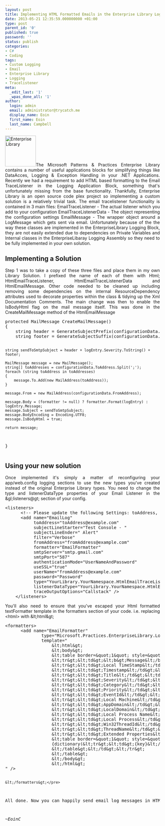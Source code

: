 ```yaml
---
layout: post
title: Implementing HTML Formatted Emails in the Enterprise Library Logging Block
date: 2013-05-21 12:35:59.000000000 +01:00
type: post
parent_id: '0'
published: true
password: ''
status: publish
categories:
- C#
- Coding
tags:
- Custom Logging
- Email
- Enterprise Library
- Logging
- Tracelistener
meta:
  _edit_last: '1'
  _wpas_done_all: '1'
author:
  login: admin
  email: administrator@trycatch.me
  display_name: Eoin
  first_name: Eoin
  last_name: Campbell
---
```

<p style="text-align: justify;"><a href="http://trycatch.me/blog/wp-content/uploads/2013/05/Unity.2.0.png"><img class="alignright size-full wp-image-847" alt="Enterprise Library" src="{{ site.baseurl }}/assets/Unity.2.0.png" width="100" height="100" /></a>The Microsoft Patterns &amp; Practices Enterprise Library contains a number of useful applications blocks for simplifying things like DataAcces, Logging &amp; Exception Handling in your .NET Applications. Recently we had a requirement to add HTML based formatting to the Email TraceListener in the Logging Application Block, something that's unfortunately missing from the base functionality. Thankfully, Enterprise Library is an open source code plex project so implementing a custom solution is a relatively trivial task. The email tracelistener functionality is contained in 3 main files: EmailTraceListener - The actual listener which you add to your configuration EmailTraceListenerData - The object representing the configuration settings EmailMessage - The wrapper object around a LogMessage which gets sent via email. Unfortunately because of the the way these classes are implemented in the EnterpriseLibrary Logging Block, they are not easily extended due to dependencies on Private Variables and Internal classes in the EnterpriseLibaray Logging Assembly so they need to be fully implemented in your own solution.</p>
<h2>Implementing a Solution</h2>
<p style="text-align: justify;">Step 1 was to take a copy of these three files and place them in my own Library Solution. I prefixed the name of each of them with Html; HtmlEmailTraceListener, HtmlEmailTraceListenerData and HtmlEmailMessage. Other code needed to be cleaned up including removing some dependencies on the internal ResourceDependency attributes used to decorate properties within the class &amp; tidying up the Xml Documentation Comments. The main change was then to enable the IsBodyHtml flag on the mail message itself. This was done in the CreateMailMessage method of the HtmlEmailMessage</p>
<pre class="brush:csharp; highlight: [20];">protected MailMessage CreateMailMessage()
{
	string header = GenerateSubjectPrefix(configurationData.SubjectLineStarter);
	string footer = GenerateSubjectSuffix(configurationData.SubjectLineEnder);

	string sendToSmtpSubject = header + logEntry.Severity.ToString() + footer;

	MailMessage message = new MailMessage();
	string[] toAddresses = configurationData.ToAddress.Split(';');
	foreach (string toAddress in toAddresses)
	{
		message.To.Add(new MailAddress(toAddress));
	}

	message.From = new MailAddress(configurationData.FromAddress);

	message.Body = (formatter != null) ? formatter.Format(logEntry) : logEntry.Message;
	message.Subject = sendToSmtpSubject;
	message.BodyEncoding = Encoding.UTF8;
	message.IsBodyHtml = true;

	return message;
}</pre>
<h2>Using your new solution</h2>
<p style="text-align: justify;">Once implemented it's simply a matter of reconfiguring your app/web.config logging sections to use the new types you've created instead of the original Enterprise Library types. You need to change the type and listenerDataType properties of your Email Listener in the &amp;gl;listeners@gt; section of your config.</p>
<pre class="brush: xml; highlight: [16, 17];">&lt;listeners&gt;
      &lt;!-- Please update the following Settings: toAddress, subjectLineStarter, subjectLineEnder--&gt;
      &lt;add name="EmailLog"
           toAddress="toAddress@example.com"
           subjectLineStarter="Test Console - "
           subjectLineEnder=" Alert"
           filter="Verbose"
           fromAddress="fromAddress@example.com"
           formatter="EmailFormatter"
           smtpServer="smtp.gmail.com"
           smtpPort="587"
           authenticationMode="UserNameAndPassword"
           useSSL="true"
           userName="fromAddress@example.com"
           password="Password"
           type="YourLibrary.YourNamespace.HtmlEmailTraceListener, YourLibrary, Version=1.0.0.0, Culture=neutral, PublicKeyToken=0000000000000000"
           listenerDataType="YourLibrary.YourNamespace.HtmlEmailTraceListenerData,  YourLibrary, Version=1.0.0.0, Culture=neutral, PublicKeyToken=0000000000000000"
           traceOutputOptions="Callstack" /&gt;
    &lt;/listeners&gt;</pre>
<p style="text-align: justify;">You'll also need to ensure that you've escaped your Html formatted textFormatter template in the formatters section of your code. i.e. replacing &lt;html&gt; with &amp;lt;html&amp;gt;</p>
<pre class="brush: xml; highlight: [4];">&lt;formatters&gt;
      &lt;add name="EmailFormatter" 
              type="Microsoft.Practices.EnterpriseLibrary.Logging.Formatters.TextFormatter, Microsoft.Practices.EnterpriseLibrary.Logging, Version=5.0.414.0, Culture=neutral, PublicKeyToken=31bf3856ad364e35" 
              template="
                  &amp;lt;html&amp;gt;
                  &amp;lt;body&amp;gt;
                  &amp;lt;table border=&amp;quot;1&amp;quot; style=&amp;quot;border: solid 1px #000000; border-collapse:collapse;&amp;quot;&amp;gt;
                  &amp;lt;tr&amp;gt;&amp;lt;td&amp;gt;&amp;lt;b&amp;gt;Message&amp;lt;/b&amp;gt;&amp;lt;/td&amp;gt;&amp;lt;td&amp;gt;&amp;lt;b&amp;gt;{message}&amp;lt;/b&amp;gt;&amp;lt;/td&amp;gt;&amp;lt;/tr&amp;gt;
                  &amp;lt;tr&amp;gt;&amp;lt;td&amp;gt;Local TimeStamp&amp;lt;/td&amp;gt;&amp;lt;td&amp;gt;{timestamp(local)}&amp;lt;/td&amp;gt;&amp;lt;/tr&amp;gt;
                  &amp;lt;tr&amp;gt;&amp;lt;td&amp;gt;Timestamp&amp;lt;/td&amp;gt;&amp;lt;td&amp;gt;{timestamp}&amp;lt;/td&amp;gt;&amp;lt;/tr&amp;gt;
                  &amp;lt;tr&amp;gt;&amp;lt;td&amp;gt;Title&amp;lt;/td&amp;gt;&amp;lt;td&amp;gt;{title}&amp;lt;/td&amp;gt;&amp;lt;/tr&amp;gt;
                  &amp;lt;tr&amp;gt;&amp;lt;td&amp;gt;Severity&amp;lt;/td&amp;gt;&amp;lt;td&amp;gt;{severity}&amp;lt;/td&amp;gt;&amp;lt;/tr&amp;gt;
                  &amp;lt;tr&amp;gt;&amp;lt;td&amp;gt;Category&amp;lt;/td&amp;gt;&amp;lt;td&amp;gt;{category}&amp;lt;/td&amp;gt;&amp;lt;/tr&amp;gt;
                  &amp;lt;tr&amp;gt;&amp;lt;td&amp;gt;Priority&amp;lt;/td&amp;gt;&amp;lt;td&amp;gt;{priority}&amp;lt;/td&amp;gt;&amp;lt;/tr&amp;gt;
                  &amp;lt;tr&amp;gt;&amp;lt;td&amp;gt;EventId&amp;lt;/td&amp;gt;&amp;lt;td&amp;gt;{eventid}&amp;lt;/td&amp;gt;&amp;lt;/tr&amp;gt;
                  &amp;lt;tr&amp;gt;&amp;lt;td&amp;gt;Local Machine&amp;lt;/td&amp;gt;&amp;lt;td&amp;gt;{localMachine}&amp;lt;/td&amp;gt;&amp;lt;/tr&amp;gt;
                  &amp;lt;tr&amp;gt;&amp;lt;td&amp;gt;AppDomain&amp;lt;/td&amp;gt;&amp;lt;td&amp;gt;{appDomain}&amp;lt;/td&amp;gt;&amp;lt;/tr&amp;gt;
                  &amp;lt;tr&amp;gt;&amp;lt;td&amp;gt;LocalDomain&amp;lt;/td&amp;gt;&amp;lt;td&amp;gt;{localAppDomain}&amp;lt;/td&amp;gt;&amp;lt;/tr&amp;gt;
                  &amp;lt;tr&amp;gt;&amp;lt;td&amp;gt;Local Process Name&amp;lt;/td&amp;gt;&amp;lt;td&amp;gt;{localProcessName}&amp;lt;/td&amp;gt;&amp;lt;/tr&amp;gt;
                  &amp;lt;tr&amp;gt;&amp;lt;td&amp;gt;Local Process&amp;lt;/td&amp;gt;&amp;lt;td&amp;gt;{localProcessId}&amp;lt;/td&amp;gt;&amp;lt;/tr&amp;gt;
                  &amp;lt;tr&amp;gt;&amp;lt;td&amp;gt;Win32ThreadId&amp;lt;/td&amp;gt;&amp;lt;td&amp;gt;{win32ThreadId}&amp;lt;/td&amp;gt;&amp;lt;/tr&amp;gt;
                  &amp;lt;tr&amp;gt;&amp;lt;td&amp;gt;ThreadName&amp;lt;/td&amp;gt;&amp;lt;td&amp;gt;{threadName}&amp;lt;/td&amp;gt;&amp;lt;/tr&amp;gt;
                  &amp;lt;tr&amp;gt;&amp;lt;td&amp;gt;Extended Properties&amp;lt;/td&amp;gt;&amp;lt;td&amp;gt;
                  &amp;lt;table border=&amp;quot;1&amp;quot; style=&amp;quot;border: solid 1px #000000; border-collapse:collapse;&amp;quot;&amp;gt;
                  {dictionary(&amp;lt;tr&amp;gt;&amp;lt;td&amp;gt;{key}&amp;lt;/td&amp;gt;&amp;lt;td&amp;gt;{value}&amp;lt;/td&amp;gt;&amp;lt;/tr&amp;gt;)}
                  &amp;lt;/table&amp;gt;&amp;lt;/td&amp;gt;&amp;lt;/tr&amp;gt;
                  &amp;lt;/table&amp;gt;
                  &amp;lt;/body&amp;gt;
                  &amp;lt;/html&amp;gt;
" /&gt;

    &lt;/formatters&gt;</pre>
<p>All done. Now you can happily send email log messages in HTML format via your Application Logging calls.</p>
<p><em>~EoinC</em></p>
